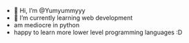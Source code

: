 - 👋 Hi, I’m @Yumyummyyy
- 🌱 I’m currently learning web development
- am mediocre in python
- happy to learn more lower level programming languages :D

<!---
Yumyummyyy/Yumyummyyy is a ✨ special ✨ repository because its `README.md` (this file) appears on your GitHub profile.
You can click the Preview link to take a look at your changes.
--->
